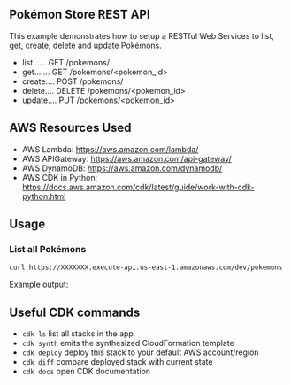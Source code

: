 ## Pokémon Store REST API 
This example demonstrates how to setup a RESTful Web Services to list, get, create, delete and update Pokémons.
* list...... GET /pokemons/
* get....... GET /pokemons/<pokemon_id>
* create.... POST /pokemons/
* delete.... DELETE /pokemons/<pokemon_id>
* update.... PUT /pokemons/<pokemon_id>

## AWS Resources Used
* AWS Lambda: https://aws.amazon.com/lambda/
* AWS APIGateway: https://aws.amazon.com/api-gateway/
* AWS DynamoDB: https://aws.amazon.com/dynamodb/
* AWS CDK in Python: https://docs.aws.amazon.com/cdk/latest/guide/work-with-cdk-python.html

## Usage
### List all Pokémons 

```bash
curl https://XXXXXXX.execute-api.us-east-1.amazonaws.com/dev/pokemons
```

Example output:

## Useful CDK commands

 * `cdk ls`          list all stacks in the app
 * `cdk synth`       emits the synthesized CloudFormation template
 * `cdk deploy`      deploy this stack to your default AWS account/region
 * `cdk diff`        compare deployed stack with current state
 * `cdk docs`        open CDK documentation
